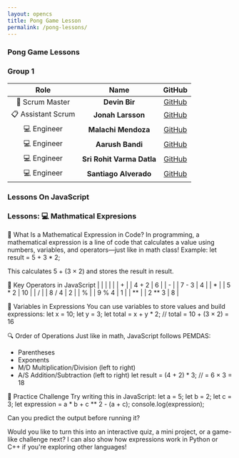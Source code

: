 ```yaml
---
layout: opencs
title: Pong Game Lesson
permalink: /pong-lessons/
---
```



### Pong Game Lessons


### Group 1

| Role            | Name                 | GitHub |
|:---------------:|:--------------------:|:------:|
| 🧭 Scrum Master | **Devin Bir**        | [GitHub](https://github.com/kush1434) |
| 📋 Assistant Scrum | **Jonah Larsson**   | [GitHub](https://github.com/frogle-dev) |
| 💻 Engineer     | **Malachi Mendoza**         | [GitHub](https://github.com/ellioty15) |
| 💻 Engineer     | **Aarush Bandi**         | [GitHub](https://github.com/Bandi-A-54547) |
| 💻 Engineer     | **Sri Rohit Varma Datla**         | [GitHub](https://github.com/douprojo) |
| 💻 Engineer     | **Santiago Alverado**         | [GitHub](https://github.com/Flv0ur) |

### **Lessons On JavaScript**

### Lessons: 💻 Mathmatical Expresions

📌 What Is a Mathematical Expression in Code?
In programming, a mathematical expression is a line of code that calculates a value using numbers, variables, and operators—just like in math class!
Example:
let result = 5 + 3 * 2;


This calculates 5 + (3 × 2) and stores the result in result.

🧩 Key Operators in JavaScript
|  |  |  |  | 
| + |  | 4 + 2 | 6 | 
| - |  | 7 - 3 | 4 | 
| * |  | 5 * 2 | 10 | 
| / |  | 8 / 4 | 2 | 
| % |  | 9 % 4 | 1 | 
| ** |  | 2 ** 3 | 8 | 



🧠 Variables in Expressions
You can use variables to store values and build expressions:
let x = 10;
let y = 3;
let total = x + y * 2; // total = 10 + (3 × 2) = 16



🔍 Order of Operations
Just like in math, JavaScript follows PEMDAS:
- Parentheses
- Exponents
- M/D Multiplication/Division (left to right)
- A/S Addition/Subtraction (left to right)
let result = (4 + 2) * 3; // = 6 × 3 = 18



🧪 Practice Challenge
Try writing this in JavaScript:
let a = 5;
let b = 2;
let c = 3;
let expression = a * b + c ** 2 - (a + c);
console.log(expression);


Can you predict the output before running it?

Would you like to turn this into an interactive quiz, a mini project, or a game-like challenge next? I can also show how expressions work in Python or C++ if you're exploring other languages!





